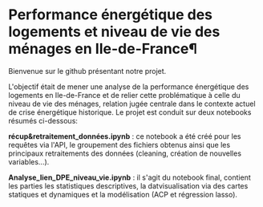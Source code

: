 # Performance énergétique des logements et niveau de vie des ménages en Ile-de-France¶

Bienvenue sur le github présentant notre projet.

L'objectif était de mener une analyse de la performance énergétique des logements en Ile-de-France et de relier cette problématique à celle du niveau de vie des ménages, relation jugée centrale dans le contexte actuel de crise énergétique historique. Le projet est conduit sur deux notebooks résumés ci-dessous:

**récup&retraitement_données.ipynb** : ce notebook a été créé pour les requêtes via l'API, le groupement des fichiers obtenus ainsi que les principaux retraitements des données (cleaning, création de nouvelles variables...).

**Analyse_lien_DPE_niveau_vie.ipynb** : il s'agit du notebook final, contient les parties les statistiques descriptives, la datvisualisation via des cartes statiques et dynamiques et la modélisation (ACP et régression lasso).
